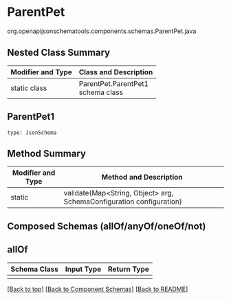 # ParentPet
org.openapijsonschematools.components.schemas.ParentPet.java

## Nested Class Summary
| Modifier and Type | Class and Description |
| ----------------- | ---------------------- |
| static class | ParentPet.ParentPet1<br> schema class |

## ParentPet1
```
type: JsonSchema
```

## Method Summary
| Modifier and Type | Method and Description |
| ----------------- | ---------------------- |
| static  | validate(Map<String, Object> arg, SchemaConfiguration configuration) |

## Composed Schemas (allOf/anyOf/oneOf/not)
## allOf
Schema Class | Input Type | Return Type
------------ | ---------- | -----------
 |  | 

[[Back to top]](#top) [[Back to Component Schemas]](../../../README.md#Component-Schemas) [[Back to README]](../../../README.md)
